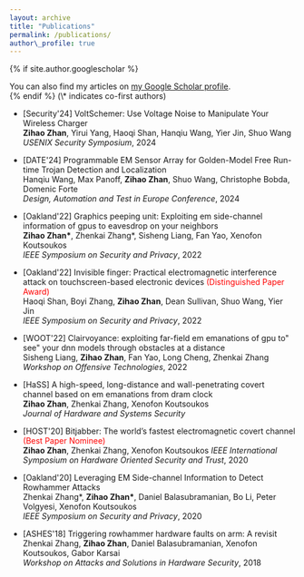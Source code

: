 ```yaml
---
layout: archive
title: "Publications"
permalink: /publications/
author\_profile: true
---
```


{% if site.author.googlescholar %}
  <div class="wordwrap">You can also find my articles on <a href="{{site.author.googlescholar}}">my Google Scholar profile</a>.</div>
{% endif %}
(\* indicates co-first authors)

- [Security'24] VoltSchemer: Use Voltage Noise to Manipulate Your Wireless Charger  
__Zihao Zhan__, Yirui Yang, Haoqi Shan, Hanqiu Wang, Yier Jin, Shuo Wang  
*USENIX Security Symposium*, 2024

- [DATE'24] Programmable EM Sensor Array for Golden-Model Free Run-time Trojan Detection and Localization  
Hanqiu Wang, Max Panoff, __Zihao Zhan__, Shuo Wang, Christophe Bobda, Domenic Forte  
*Design, Automation and Test in Europe Conference*, 2024

- [Oakland'22] Graphics peeping unit: Exploiting em side-channel information of gpus to eavesdrop on your neighbors  
__Zihao Zhan\*__, Zhenkai Zhang\*, Sisheng Liang, Fan Yao, Xenofon Koutsoukos  
*IEEE Symposium on Security and Privacy*, 2022

- [Oakland'22] Invisible finger: Practical electromagnetic interference attack on touchscreen-based electronic devices <span style="color:red">(Distinguished Paper Award)</span>  
Haoqi Shan, Boyi Zhang, __Zihao Zhan__, Dean Sullivan, Shuo Wang, Yier Jin  
*IEEE Symposium on Security and Privacy*, 2022

- [WOOT'22] Clairvoyance: exploiting far-field em emanations of gpu to" see" your dnn models through obstacles at a distance  
Sisheng Liang, __Zihao Zhan__, Fan Yao, Long Cheng, Zhenkai Zhang  
*Workshop on Offensive Technologies*, 2022

- [HaSS] A high-speed, long-distance and wall-penetrating covert channel based on em emanations from dram clock  
__Zihao Zhan__, Zhenkai Zhang, Xenofon Koutsoukos  
*Journal of Hardware and Systems Security*

- [HOST'20] Bitjabber: The world’s fastest electromagnetic covert channel <span style="color:red">(Best Paper Nominee)</span>  
__Zihao Zhan__, Zhenkai Zhang, Xenofon Koutsoukos
*IEEE International Symposium on Hardware Oriented Security and Trust*, 2020

- [Oakland'20] Leveraging EM Side-channel Information to Detect Rowhammer Attacks  
Zhenkai Zhang\*, __Zihao Zhan\*__, Daniel Balasubramanian, Bo Li, Peter Volgyesi, Xenofon Koutsoukos  
*IEEE Symposium on Security and Privacy*, 2020

- [ASHES'18] Triggering rowhammer hardware faults on arm: A revisit  
Zhenkai Zhang, __Zihao Zhan__, Daniel Balasubramanian, Xenofon Koutsoukos, Gabor Karsai  
*Workshop on Attacks and Solutions in Hardware Security*, 2018


<!--
{% include base_path %}

{% for post in site.publications reversed %}
  {% include archive-single.html %}
{% endfor %}
-->
